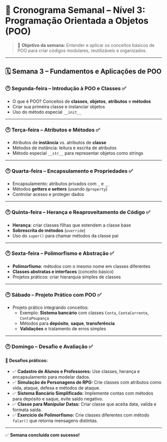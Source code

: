 # 📅 Cronograma Semanal – Nível 3: Programação Orientada a Objetos (POO)

> 🎯 **Objetivo da semana:** Entender e aplicar os conceitos básicos de POO para criar códigos modulares, reutilizáveis e organizados.  
---

## 🗓️ Semana 3 – Fundamentos e Aplicações de POO

### 🕐 Segunda-feira – Introdução à POO e Classes ✅  
- O que é POO? Conceitos de **classes**, **objetos**, **atributos** e **métodos**  
- Criar sua primeira classe e instanciar objetos  
- Uso do método especial `__init__`  

---

### 🕐 Terça-feira – Atributos e Métodos ✅  
- Atributos de **instância** vs. atributos de **classe**  
- Métodos de instância: leitura e escrita de atributos  
- Método especial `__str__` para representar objetos como strings  

---

### 🕐 Quarta-feira – Encapsulamento e Propriedades ✅  
- Encapsulamento: atributos privados com `_` e `__`  
- Métodos **getters e setters** (usando `@property`)  
- Controlar acesso e proteger dados  

---

### 🕐 Quinta-feira – Herança e Reaproveitamento de Código ✅  
- **Herança**: criar classes filhas que estendem a classe base  
- **Sobrescrita de métodos** (`override`)  
- Uso do `super()` para chamar métodos da classe pai  

---

### 🕐 Sexta-feira – Polimorfismo e Abstração ✅  
- **Polimorfismo**: métodos com o mesmo nome em classes diferentes  
- **Classes abstratas e interfaces** (conceito básico)  
- Projetos práticos: criar hierarquia simples de classes  

---

### 🕐 Sábado – Projeto Prático com POO ✅  
- Projeto prático integrando conceitos:  
  - Exemplo: **Sistema bancário** com classes `Conta`, `ContaCorrente`, `ContaPoupança`  
  - Métodos para **depósito**, **saque**, **transferência**  
  - **Validações** e tratamento de erros simples  

---

### 🕐 Domingo – Desafio e Avaliação ✅  

#### 🧠 Desafios práticos:  
- ✅ **Cadastro de Alunos e Professores:** Use classes, herança e encapsulamento para modelar dados.  
- ✅ **Simulação de Personagens de RPG:** Crie classes com atributos como vida, ataque, defesa e métodos de ataque.  
- ✅ **Sistema Bancário Simplificado:** Implemente contas com métodos para depósito e saque, evite saldo negativo.  
- ✅ **Classe para Manipular Datas:** Criar classe que aceita data, valida e formata saída.  
- ✅ **Exercício de Polimorfismo:** Crie classes diferentes com método `falar()` que retorna mensagens distintas.  

---

✅ **Semana concluída com sucesso!**
